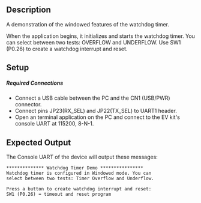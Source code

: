 ## Description

A demonstration of the windowed features of the watchdog timer.

When the application begins, it initializes and starts the watchdog timer.  You can select between two tests: OVERFLOW and UNDERFLOW. Use SW1 (P0.26) to create a watchdog interrupt and reset.

## Setup

##### Required Connections
-   Connect a USB cable between the PC and the CN1 (USB/PWR) connector.
-   Connect pins JP23(RX_SEL) and JP22(TX_SEL) to UART1 header.
-   Open an terminal application on the PC and connect to the EV kit's console UART at 115200, 8-N-1.

## Expected Output

The Console UART of the device will output these messages:

```
************** Watchdog Timer Demo ****************
Watchdog timer is configured in Windowed mode. You can
select between two tests: Timer Overflow and Underflow.

Press a button to create watchdog interrupt and reset:
SW1 (P0.26) = timeout and reset program

```

